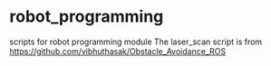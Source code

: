 # robot_programming
scripts for robot programming module
The laser_scan script is from https://github.com/vibhuthasak/Obstacle_Avoidance_ROS
